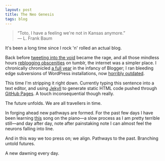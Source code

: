 ```yaml
---
layout: post
title: The Neo Genesis
tags: blog
---
```


> “Toto, I have a feeling we're not in Kansas anymore.”  
> ― L. Frank Baum

It's been a long time since I rock 'n' rolled an actual blog. 

Back before [tweeting into the void](https:twitter.com/phocks) became the rage, and all those mindless hours [reblogging obscenities](http://phocks.tumblr.com) on tumblr, the internet was a simpler place. I chronically chronicled [a full year](http://jb.phocks.org/) in the infancy of Blogger; I ran bleeding edge subversions of WordPress installations, now [horribly outdated](http://phocks.org/historic).

This time I'm stripping it right down. Currently typing this sentence into a text editor, and using [Jekyll](http://jekyllrb.com/) to generate static HTML code pushed through [GitHub Pages](https://pages.github.com/). A touch inconsequential though really.

The future unfolds. We are all travellers in time.

In forging ahead new pathways are formed. For the past few days I have been learning [this](http://youtu.be/FcOt6mfjxeA) song on the piano—a slow process as I am pretty terrible still—and day after day, note after painstaking note I can almost feel the neurons falling into line.

And in this way we too press on; we align. Pathways to the past. Branching untold futures.

A new dawning every day.